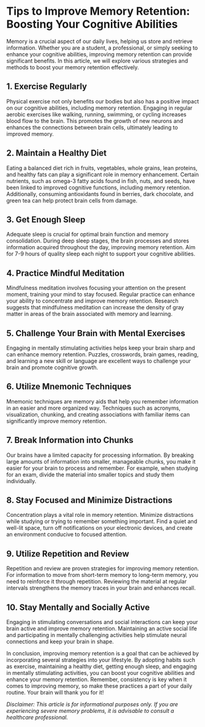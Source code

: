 # **Tips to Improve Memory Retention: Boosting Your Cognitive Abilities**

Memory is a crucial aspect of our daily lives, helping us store and retrieve information. Whether you are a student, a professional, or simply seeking to enhance your cognitive abilities, improving memory retention can provide significant benefits. In this article, we will explore various strategies and methods to boost your memory retention effectively.

## 1. **Exercise Regularly**

Physical exercise not only benefits our bodies but also has a positive impact on our cognitive abilities, including memory retention. Engaging in regular aerobic exercises like walking, running, swimming, or cycling increases blood flow to the brain. This promotes the growth of new neurons and enhances the connections between brain cells, ultimately leading to improved memory.

## 2. **Maintain a Healthy Diet**

Eating a balanced diet rich in fruits, vegetables, whole grains, lean proteins, and healthy fats can play a significant role in memory enhancement. Certain nutrients, such as omega-3 fatty acids found in fish, nuts, and seeds, have been linked to improved cognitive functions, including memory retention. Additionally, consuming antioxidants found in berries, dark chocolate, and green tea can help protect brain cells from damage.

## 3. **Get Enough Sleep**

Adequate sleep is crucial for optimal brain function and memory consolidation. During deep sleep stages, the brain processes and stores information acquired throughout the day, improving memory retention. Aim for 7-9 hours of quality sleep each night to support your cognitive abilities.

## 4. **Practice Mindful Meditation**

Mindfulness meditation involves focusing your attention on the present moment, training your mind to stay focused. Regular practice can enhance your ability to concentrate and improve memory retention. Research suggests that mindfulness meditation can increase the density of gray matter in areas of the brain associated with memory and learning.

## 5. **Challenge Your Brain with Mental Exercises**

Engaging in mentally stimulating activities helps keep your brain sharp and can enhance memory retention. Puzzles, crosswords, brain games, reading, and learning a new skill or language are excellent ways to challenge your brain and promote cognitive growth.

## 6. **Utilize Mnemonic Techniques**

Mnemonic techniques are memory aids that help you remember information in an easier and more organized way. Techniques such as acronyms, visualization, chunking, and creating associations with familiar items can significantly improve memory retention.

## 7. **Break Information into Chunks**

Our brains have a limited capacity for processing information. By breaking large amounts of information into smaller, manageable chunks, you make it easier for your brain to process and remember. For example, when studying for an exam, divide the material into smaller topics and study them individually.

## 8. **Stay Focused and Minimize Distractions**

Concentration plays a vital role in memory retention. Minimize distractions while studying or trying to remember something important. Find a quiet and well-lit space, turn off notifications on your electronic devices, and create an environment conducive to focused attention.

## 9. **Utilize Repetition and Review**

Repetition and review are proven strategies for improving memory retention. For information to move from short-term memory to long-term memory, you need to reinforce it through repetition. Reviewing the material at regular intervals strengthens the memory traces in your brain and enhances recall.

## 10. **Stay Mentally and Socially Active**

Engaging in stimulating conversations and social interactions can keep your brain active and improve memory retention. Maintaining an active social life and participating in mentally challenging activities help stimulate neural connections and keep your brain in shape.

In conclusion, improving memory retention is a goal that can be achieved by incorporating several strategies into your lifestyle. By adopting habits such as exercise, maintaining a healthy diet, getting enough sleep, and engaging in mentally stimulating activities, you can boost your cognitive abilities and enhance your memory retention. Remember, consistency is key when it comes to improving memory, so make these practices a part of your daily routine. Your brain will thank you for it!

*Disclaimer: This article is for informational purposes only. If you are experiencing severe memory problems, it is advisable to consult a healthcare professional.*